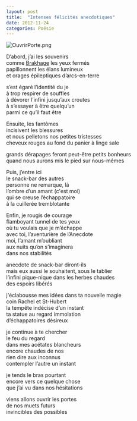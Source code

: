 ```yaml
---
layout: post
title:  "Intenses félicités anecdotiques"
date: 2012-11-24
categories: Poésie
---
```

![OuvrirPorte.png](http://f.cl.ly/items/2T1k2L081M2h231Z3512/OuvrirPorte.png)

D’abord, j’ai les souvenirs  
comme [Brakhage](http://www.youtube.com/watch?v=BVNWq3gOBl4) les yeux fermés  
papillonnent les élans lumineux  
et orages épileptiques d’arcs-en-terre  

s’est égaré l’identité du je  
à trop respirer de souffles  
à dévorer l’infini jusqu’aux croutes  
à s’essayer à être quelqu’un  
parmi ce qu’il faut être  

Ensuite, les fantômes  
incisivent les blessures  
et nous pelletons nos petites tristesses  
cheveux rouges au fond du panier à linge sale  

grands dérapages feront peut-être petits bonheurs  
quand nous aurons mis le pied sur nous-mêmes  

Puis, j’entre ici  
le snack-bar des autres  
personne ne remarque, là  
l’ombre d’un amant (c'est moi)  
qui se creuse l’échappatoire  
à la cuillerée tremblotante  

Enfin, je rougis de courage  
flamboyant tunnel de tes yeux  
où tu voulais que je m’échappe  
avec toi, l’aventurière de l’Anecdote  
moi, l’amant m’oubliant  
aux nuits qu’on s’imaginera  
dans nos stabilités  

anecdote de snack-bar diront-ils  
mais eux aussi le souhaitent, sous le tablier  
l’infini pique-nique dans les herbes chaudes  
des espoirs libérés  

j'éclabousse mes idées dans ta nouvelle magie  
coin Rachel et St-Hubert  
la tempête indécise d’un instant  
ta statue au regard immolation  
d’échappatoires désireux  

je continue à te chercher  
le feu du regard  
dans mes acétates blancheurs  
encore chaudes de nos  
rien dire aux inconnus  
contempler l’autre un instant  

je tends le bras pourtant  
encore vers ce quelque chose  
que j’ai vu dans nos hésitations  

viens allons ouvrir les portes  
de nos muets futurs  
invincibles des possibles
